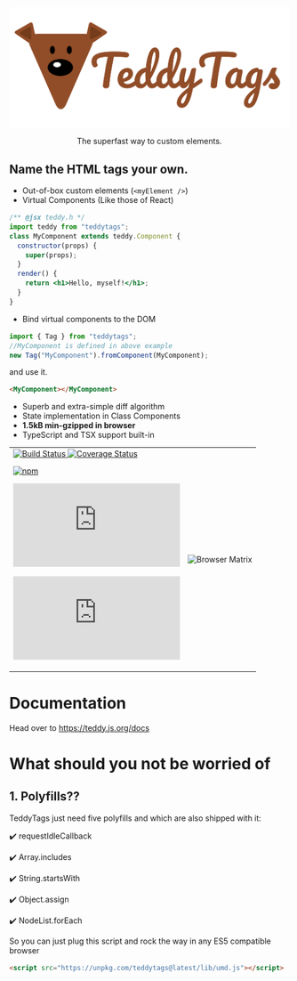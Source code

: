 <p align="center">
  <a href="https://teddy.js.org/">
  <img align="center" style="text-align:center" src="https://raw.githubusercontent.com/teddytags/website/master/src/assets/big-dark-logo.svg?sanitize=true" alt="Teddytags logo">
  </a>
</p>
  <p align="center">The superfast way to custom elements.</p>

## Name the HTML tags your own.

- Out-of-box custom elements (`<myElement />`)
- Virtual Components (Like those of React)

```jsx
/** @jsx teddy.h */
import teddy from "teddytags";
class MyComponent extends teddy.Component {
  constructor(props) {
    super(props);
  }
  render() {
    return <h1>Hello, myself!</h1>;
  }
}
```

- Bind virtual components to the DOM

```js
import { Tag } from "teddytags";
//MyComponent is defined in above example
new Tag("MyComponent").fromComponent(MyComponent);
```

and use it.

```html
<MyComponent></MyComponent>
```

- Superb and extra-simple diff algorithm
- State implementation in Class Components
- **1.5kB min-gzipped in browser**
- TypeScript and TSX support built-in

<table>
<tbody>
<tr>
<td>
<a href="https://travis-ci.com/teddytags/teddytags">
<img src="https://travis-ci.com/teddytags/teddytags.svg?branch=master" alt="Build Status"/>
</a>

<a href='https://coveralls.io/github/teddytags/teddytags?branch=master'>
<img src='https://coveralls.io/repos/github/teddytags/teddytags/badge.svg?branch=master' alt='Coverage Status' />
</a>

[![npm](https://img.shields.io/npm/v/teddytags.svg)](http://npm.im/teddytags)

[![gzip size](http://img.badgesize.io/https://unpkg.com/teddytags/lib/umd.js?compression=gzip&label=gzip)](https://unpkg.com/teddytags)

[![brotli size](http://img.badgesize.io/https://unpkg.com/teddytags/lib/umd.js?compression=brotli&label=brotli)](https://unpkg.com/teddytags)

</td>
<td>
<img src="https://badges.herokuapp.com/browsers?firefox=21&iexplore=10&googlechrome=23&safari=6" alt="Browser Matrix"/>
</td>
</tr>
</tbody>
</table>

# Documentation

Head over to https://teddy.js.org/docs

# What should you not be worried of

## 1. Polyfills??

   TeddyTags just need five polyfills and which are also shipped with it:

   ✔️ requestIdleCallback

   ✔️ Array.includes

   ✔️ String.startsWith

   ✔️ Object.assign

   ✔️ NodeList.forEach

   So you can just plug this script and rock the way in any ES5 compatible browser

   ```html
   <script src="https://unpkg.com/teddytags@latest/lib/umd.js"></script>
   ```
